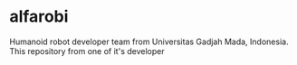 alfarobi
========

Humanoid robot developer team from Universitas Gadjah Mada, Indonesia. This repository from one of it's developer
